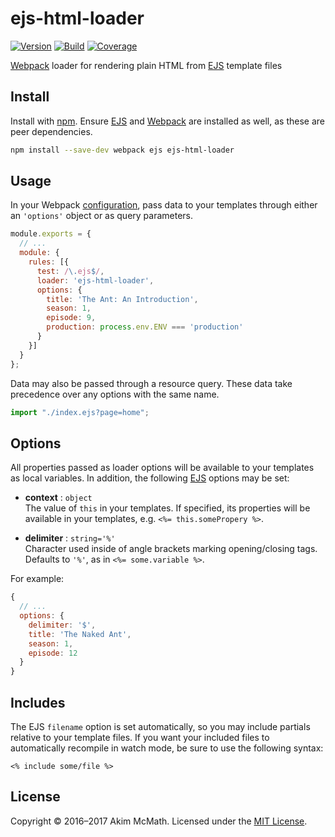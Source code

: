 # ejs-html-loader

[![Version][version-badge]][npm]
[![Build][build-badge]][travis]
[![Coverage][coverage-badge]][coveralls]

[Webpack][webpack] loader for rendering plain HTML from [EJS][ejs]
template files

## Install

Install with [npm][npm]. Ensure [EJS][ejs] and [Webpack][webpack] are installed
as well, as these are peer dependencies.

```sh
npm install --save-dev webpack ejs ejs-html-loader
```

## Usage

In your Webpack [configuration][webpack-configuration], pass data to your
templates through either an `'options'` object or as query parameters.

```js
module.exports = {
  // ...
  module: {
    rules: [{
      test: /\.ejs$/,
      loader: 'ejs-html-loader',
      options: {
        title: 'The Ant: An Introduction',
        season: 1,
        episode: 9,
        production: process.env.ENV === 'production'
      }
    }]
  }
};
```

Data may also be passed through a resource query. These data take precedence
over any options with the same name.

```js
import "./index.ejs?page=home";
```

## Options

All properties passed as loader options will be available to your
templates as local variables. In addition, the following [EJS][ejs]
options may be set:

* **context** : `object`<br>
The value of `this` in your templates. If specified, its properties will be
available in your templates, e.g. `<%= this.somePropery %>`.

* **delimiter** : `string='%'`<br>
Character used inside of angle brackets marking opening/closing tags.
Defaults to `'%'`, as in `<%= some.variable %>`.

For example:

```js
{
  // ...
  options: {
    delimiter: '$',
    title: 'The Naked Ant',
    season: 1,
    episode: 12
  }
}
```

## Includes

The EJS `filename` option is set automatically, so you may include partials
relative to your template files. If you want your included files to
automatically recompile in watch mode, be sure to use the following syntax:

```
<% include some/file %>
```

## License

Copyright &copy; 2016&ndash;2017 Akim McMath. Licensed under the [MIT License][license].

[version-badge]: https://img.shields.io/npm/v/ejs-html-loader.svg?style=flat-square
[build-badge]: https://img.shields.io/travis/mcmath/ejs-html-loader/master.svg?style=flat-square
[coverage-badge]: https://img.shields.io/coveralls/mcmath/ejs-html-loader/master.svg?style=flat-square&service=github
[dependencies-badge]: https://img.shields.io/gemnasium/mcmath/ejs-html-loader.svg?style=flat-square

[npm]: https://www.npmjs.com/package/ejs-html-loader
[license]: LICENSE
[travis]: https://travis-ci.org/mcmath/ejs-html-loader
[coveralls]: https://coveralls.io/github/mcmath/ejs-html-loader?branch=master
[gemnasium]: https://gemnasium.com/mcmath/ejs-html-loader
[webpack]: https://webpack.js.org/
[webpack-configuration]: https://webpack.js.org/configuration/
[ejs]: http://ejs.co/
